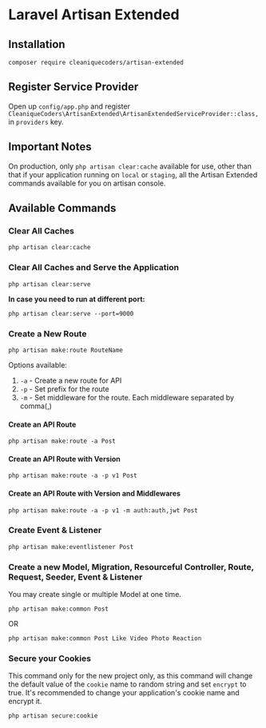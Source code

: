 # Laravel Artisan Extended

## Installation

```
composer require cleaniquecoders/artisan-extended
```

## Register Service Provider

Open up `config/app.php` and register `CleaniqueCoders\ArtisanExtended\ArtisanExtendedServiceProvider::class,` in `providers` key.

## Important Notes

On production, only `php artisan clear:cache` available for use, other than that if your application running on `local` or `staging`, all the Artisan Extended commands available for you on artisan console.

## Available Commands

### Clear All Caches

```
php artisan clear:cache
```

### Clear All Caches and Serve the Application

```
php artisan clear:serve
```

**In case you need to run at different port:**

```
php artisan clear:serve --port=9000
```

### Create a New Route

```
php artisan make:route RouteName
```

Options available:

1. `-a` - Create a new route for API
2. `-p` - Set prefix for the route
3. `-m` - Set middleware for the route. Each middleware separated by comma(,)

#### Create an API Route

```
php artisan make:route -a Post
```

#### Create an API Route with Version

```
php artisan make:route -a -p v1 Post
```

#### Create an API Route with Version and Middlewares

```
php artisan make:route -a -p v1 -m auth:auth,jwt Post
```

### Create Event & Listener

```
php artisan make:eventlistener Post
```

### Create a new Model, Migration, Resourceful Controller, Route, Request, Seeder, Event & Listener

You may create single or multiple Model at one time.

```
php artisan make:common Post
```

OR 

```
php artisan make:common Post Like Video Photo Reaction
```

### Secure your Cookies

This command only for the new project only, as this command will change the default value of the `cookie` name to random string and set `encrypt` to true. It's recommended to change your application's cookie name and encrypt it.

```
php artisan secure:cookie
```

